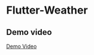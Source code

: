 # Flutter-Weather

## Demo video

[Demo Video](https://drive.google.com/file/d/1IBRVLvgoRgFUSh7oBkrvHqAMvzbcpfi0/view?usp=sharing)
